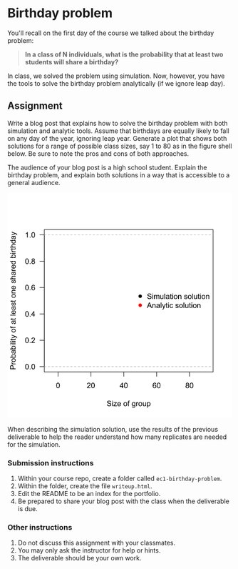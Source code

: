 Birthday problem
====================================================

You'll recall on the first day of the course we talked about the birthday problem: 
>**In a class of N individuals, what is the probability that at least two students will share a birthday?** 

In class, we solved the problem using simulation.  Now, however, you have the tools to solve the birthday problem analytically (if we ignore leap day).

Assignment
----------

Write a blog post that explains how to solve the birthday problem with both simulation and analytic tools.  Assume that birthdays are equally likely to fall on any day of the year, ignoring leap year. Generate a plot that shows both solutions for a range of possible class sizes, say 1 to 80 as in the figure shell below. Be sure to note the pros and cons of both approaches.

The audience of your blog post is a high school student. Explain the birthday problem, and explain both solutions in a way that is accessible to a general audience.

![](./assets/birthday-solution-template.svg)

When describing the simulation solution, use the results of the previous deliverable to help the reader understand how many replicates are needed for the simulation.


### Submission instructions

1.  Within your course repo, create a
    folder called `ec1-birthday-problem`.
2.  Within the folder, create the file `writeup.html`.  
3.  Edit the README to be an index for the portfolio.  
4.  Be prepared to share your blog post with the class when the
    deliverable is due.

### Other instructions

1.  Do not discuss this assignment with your classmates.
1.  You may only ask the instructor for help or hints.
1.  The deliverable should be your own work.